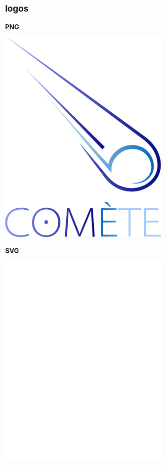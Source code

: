 # logos

## PNG

![Logo Comète PNG](./logo_comete_v2.png)

## SVG

![Logo Comète](./logo_comete_v2.svg)
